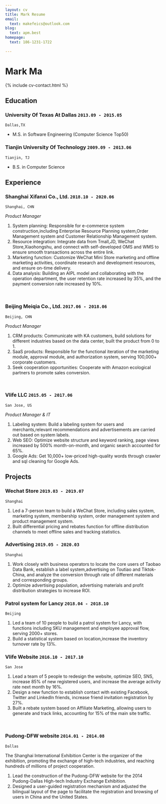 ```yaml
---
layout: cv
title: Mark Resume
email:
  text: makefeics@outlook.com
blog:
  text: apm.best
homepage:
  text: 186-1231-1722
  
---
```


# Mark Ma

<!--
include contact information from the front matter
Supported arguments:
    - homepage: url, text
    - phone
    - email
-->

{% include cv-contact.html %}

## Education

### **University Of Texas At Dallas** `2013.09 - 2015.05`

```
Dallas,TX
```

- M.S. in Software Engineering (Computer Science Top50)

### **Tianjin University Of Technology** `2009.09 - 2013.06`

```
Tianjin, TJ  
```

- B.S. in Computer Science


## Experience

### **Shanghai Xifanxi Co., Ltd.** `2018.10 - 2020.06`

```
Shanghai, CHN
```

_Product Manager_<br>




1. System planning: Responsible for e-commerce system construction,including Enterprise Resource Planning system,Order Management system and Customer Relationship Management system.
2. Resource integration: Integrate data from Tmall,JD, WeChat Store,Xiaohongshu, and connect with self-developed OMS and WMS to ensure smooth transactions across the entire link.
3. Marketing function: Customize WeChat Mini Store marketing and offline marketing activities, coordinate research and development resources, and ensure on-time delivery.
4. Data analysis: Building an AIPL model and collaborating with the operation department, the user retention rate increased by 35%, and the payment conversion rate increased by 10%.

<br/>

### **Beijing Meiqia Co., Ltd.** `2017.06 - 2018.06`

```
Beijing, CHN 
```

_Product Manager_<br>

1. CRM products: Communicate with KA customers, build solutions for different industries based on the data center, built the product from 0 to 1.
2. SaaS products: Responsible for the functional iteration of the marketing module, approval module, and authorization system, serving 100,000+ corporate customers.
3. Seek cooperation opportunities: Cooperate with Amazon ecological partners to promote sales conversion.

<br/>

### **Vlife LLC** `2015.05 - 2017.06`

```
San Jose, US 
```

_Product Manager & IT_<br>

1.  Labeling system: Build a labeling system for users and merchants,relevant recommendations and advertisements are carried out based on system labels.
2. Web SEO: Optimize website structure and keyword ranking, page views increased by 500% month-on-month, and organic search accounted for 65%.
3. Google Ads: Get 10,000+ low-priced high-quality words through crawler and sql cleaning for Google Ads.



## Projects

### **Wechat Store** `2019.03 - 2019.07`
```
Shanghai 
```
1. Led a 7-person team to build a WeChat Store, including sales system, marketing system, membership system, order management system and product management system.
2. Built differential pricing and rebates function for offline distribution channels to meet offline sales and tracking statistics.


### **Advertising** `2019.05 - 2020.03`
```
Shanghai 
```
1. Work closely with business operators to locate the core users of Taobao Data Bank, establish a label system,advertising on Toutiao and Tiktok-China, and analyze the conversion through rate of different materials and corresponding groups.
2. Optimize advertising population, advertising materials and profit distribution strategies to increase ROI.


### **Patrol system for Lancy** `2018.04 - 2018.10`
```
Beijing 
```

1. Led a team of 10 people to build a patrol system for Lancy, with functions including SKU management and employee approval flow, serving 2000+ stores.
2. Build a statistical system based on location,increase the inventory turnover rate by 13%.


### **Vlife Website** `2016.10 - 2017.10`
```
San Jose 
```

1. Lead a team of 5 people to redesign the website, optimize SEO, SNS, increase 85% of new registered users, and increase the average activity rate next month by 16%.
2. Design a new function to establish contact with existing Facebook, Twitter and LinkedIn friends, increase friend invitation registration by 27%.
3. Built a rebate system based on Affiliate Marketing, allowing users to generate and track links, accounting for 15% of the main site traffic.

<br/>

### **Pudong-DFW website** `2014.01 - 2014.08`
```
Dallas
```
The Shanghai International Exhibition Center is the organizer of the exhibition, promoting the exchange of high-tech industries, and reaching hundreds of millions of project cooperation.
1. Lead the construction of the Pudong-DFW website for the 2014 Pudong-Dallas High-tech Industry Exchange Exhibition.
2. Designed a user-guided registration mechanism and adjusted the bilingual layout of the page to facilitate the registration and browsing of users in China and the United States.







